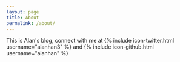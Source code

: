 ```yaml
---
layout: page
title: About
permalink: /about/
---
```


This is Alan's blog, connect with me at {% include icon-twitter.html username="alanhan3" %} and {% include icon-github.html username="alanhan" %}
